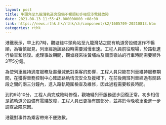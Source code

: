 ```yaml
---
layout: post
title: 牛頭角至九龍灣軌道旁設備不暢順初步相信涉電綫故障
date: 2021-08-13 11:55:43.000000000 +08:00
link: https://news.rthk.hk/rthk/ch/component/k2/1605709-20210813.htm
categories: rthk
---
```


港鐵表示，早上約7時，觀塘綫牛頭角站至九龍灣站之間有軌道旁設備運作不暢順，為審慎起見，列車經過該路段時需要減慢車速。工程人員前往現場，於路軌進行檢查和修復。處理事故期間，觀塘綫來往黃埔站及調景嶺站的行車時間需要額外 3至5分鐘。

為使列車維持適度服務及盡量減低對乘客的影響，工程人員只能在列車維持服務期間，在獲得車務控制中心確認路軌情況安全及援權下，在前後兩班列車經過有關路段之間的兩三分鐘內，進入路軌範圍檢查及維修，因此過程需要較長時間。

到約9時10分，工程人員完成臨時修復，觀塘綫列車服務逐步回復正常。初步相信是該軌道旁設備有電綫故障，工程人員已更換有關部分，並將於今晚收車後進一步調查故障原因。

港鐵對事件為乘客帶來不便致歉。
